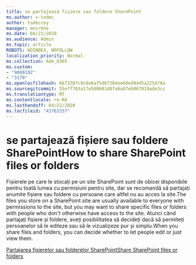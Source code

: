 ```yaml
---
title: se partajează fișiere sau foldere SharePoint
ms.author: v-todmc
author: todmccoy
manager: mnirkhe
ms.date: 04/21/2020
ms.audience: Admin
ms.topic: article
ROBOTS: NOINDEX, NOFOLLOW
localization_priority: Normal
ms.collection: Adm_O365
ms.custom:
- "9000192"
- "3170"
ms.openlocfilehash: 6673307c9c8e8af5d6730dee60ed9445a225478a
ms.sourcegitcommit: 55eff703a17e500681d8fa6a87eb067019ade3cc
ms.translationtype: MT
ms.contentlocale: ro-RO
ms.lasthandoff: 04/22/2020
ms.locfileid: "43763337"
---
```

# <a name="how-to-share-sharepoint-files-or-folders"></a><span data-ttu-id="e2585-102">se partajează fișiere sau foldere SharePoint</span><span class="sxs-lookup"><span data-stu-id="e2585-102">How to share SharePoint files or folders</span></span>

<span data-ttu-id="e2585-103">Fișierele pe care le stocați pe un site SharePoint sunt de obicei disponibile pentru toată lumea cu permisiuni pentru site, dar se recomandă să partajați anumite fișiere sau foldere cu persoane care altfel nu au acces la site.</span><span class="sxs-lookup"><span data-stu-id="e2585-103">The files you store on a SharePoint site are usually available to everyone with permissions to the site, but you may want to share specific files or folders with people who don't otherwise have access to the site.</span></span> <span data-ttu-id="e2585-104">Atunci când partajați fișiere și foldere, aveți posibilitatea să decideți dacă să permiteți persoanelor să le editeze sau să le vizualizeze pur și simplu.</span><span class="sxs-lookup"><span data-stu-id="e2585-104">When you share files and folders, you can decide whether to let people edit or just view them.</span></span>

[<span data-ttu-id="e2585-105">Partajarea fișierelor sau folderelor SharePoint</span><span class="sxs-lookup"><span data-stu-id="e2585-105">Share SharePoint files or folders</span></span>](https://support.office.com/article/1fe37332-0f9a-4719-970e-d2578da4941c)